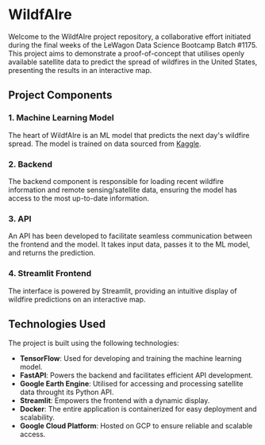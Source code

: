 # WildfAIre

Welcome to the WildfAIre project repository, a collaborative effort initiated during the final weeks of the LeWagon Data Science Bootcamp Batch #1175. This project aims to demonstrate a proof-of-concept that utilises openly available satellite data to predict the spread of wildfires in the United States, presenting the results in an interactive map.

## Project Components

### 1. Machine Learning Model
The heart of WildfAIre is an ML model that predicts the next day's wildfire spread. The model is trained on data sourced from [Kaggle](https://www.kaggle.com/datasets/fantineh/next-day-wildfire-spread).

### 2. Backend
The backend component is responsible for loading recent wildfire information and remote sensing/satellite data, ensuring the model has access to the most up-to-date information.

### 3. API
An API has been developed to facilitate seamless communication between the frontend and the model. It takes input data, passes it to the ML model, and returns the prediction.

### 4. Streamlit Frontend
The interface is powered by Streamlit, providing an intuitive display of wildfire predictions on an interactive map.

## Technologies Used

The project is built using the following technologies:

- **TensorFlow**: Used for developing and training the machine learning model.
- **FastAPI**: Powers the backend and facilitates efficient API development.
- **Google Earth Engine**: Utilised for accessing and processing satellite data throught its Python API.
- **Streamlit**: Empowers the frontend with a dynamic display.
- **Docker**: The entire application is containerized for easy deployment and scalability.
- **Google Cloud Platform**: Hosted on GCP to ensure reliable and scalable access.
